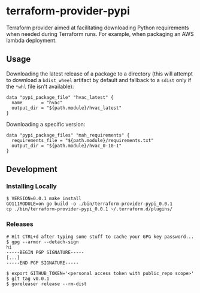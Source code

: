 # terraform-provider-pypi

Terraform provider aimed at facilitating downloading Python requirements when needed during Terraform runs. For example, when packaging an AWS lambda deployment.

## Usage

Downloading the latest release of a package to a directory (this will attempt to download a `bdist_wheel` artifact by default and fallback to a `sdist` only if the `*whl` file isn't available):

```hcl
data "pypi_package_file" "hvac_latest" {
  name       = "hvac"
  output_dir = "${path.module}/hvac_latest"
}
```

Downloading a specific version:

```hcl
data "pypi_package_files" "mah_requirements" {
  requirements_file = "${path.module}/requirements.txt"
  output_dir = "${path.module}/hvac_0-10-1"
}
```

## Development

### Installing Locally

```shellsession
$ VERSION=0.0.1 make install
GO111MODULE=on go build -o ./bin/terraform-provider-pypi_0.0.1
cp ./bin/terraform-provider-pypi_0.0.1 ~/.terraform.d/plugins/
```

### Releases

```shellsession
# Hit CTRL+d after typing some stuff to cache your GPG key password...
$ gpg --armor --detach-sign
hi
-----BEGIN PGP SIGNATURE-----
[...]
-----END PGP SIGNATURE-----
```

```shellsession
$ export GITHUB_TOKEN='<personal access token with public_repo scope>'
$ git tag v0.0.1
$ goreleaser release --rm-dist
```
